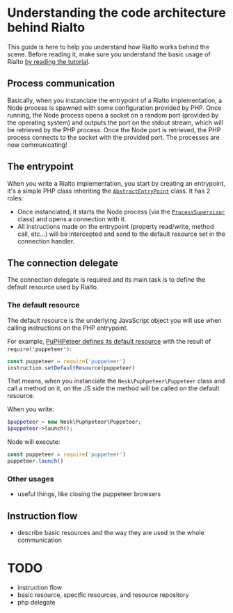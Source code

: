 # Understanding the code architecture behind Rialto

This guide is here to help you understand how Rialto works behind the scene. Before reading it, make sure you understand the basic usage of Rialto [by reading the tutorial](https://github.com/rialto-php/rialto/blob/dev/docs/tutorial.md).

## Process communication

Basically, when you instanciate the entrypoint of a Rialto implementation, a Node process is spawned with some configuration provided by PHP. Once running, the Node process opens a socket on a random port (provided by the operating system) and outputs the port on the stdout stream, which will be retrieved by the PHP process. Once the Node port is retrieved, the PHP process connects to the socket with the provided port. The processes are now communicating!

## The entrypoint

When you write a Rialto implementation, you start by creating an entrypoint, it's a simple PHP class inheriting the [`AbstractEntryPoint`](https://github.com/rialto-php/rialto/blob/architecture-guide/src/AbstractEntryPoint.php) class. It has 2 roles:

- Once instanciated, it starts the Node process (via the [`ProcessSupervisor`](https://github.com/rialto-php/rialto/blob/architecture-guide/src/ProcessSupervisor.php) class) and opens a connection with it.
- All instructions made on the entrypoint (property read/write, method call, etc…) will be intercepted and send to the default resource set in the connection handler.

## The connection delegate

The connection delegate is required and its main task is to define the default resource used by Rialto.

### The default resource

The default resource is the underlying JavaScript object you will use when calling instructions on the PHP entrypoint.

For example, [PuPHPeteer defines its default resource](https://github.com/rialto-php/puphpeteer/blob/f9a9c17d62076e5e5652df38d38fe26fc565b6f8/src/PuppeteerConnectionDelegate.js#L31) with the result of `require('puppeteer')`:

```js
const puppeteer = require('puppeteer')
instruction.setDefaultResource(puppeteer)
```

That means, when you instanciate the `Nesk\Puphpeteer\Puppeteer` class and call a method on it, on the JS side the method will be called on the default resource.

When you write:

```php
$puppeteer = new Nesk\Puphpeteer\Puppeteer;
$puppeteer->launch();
```

Node will execute:

```js
const puppeteer = require('puppeteer')
puppeteer.launch()
```

### Other usages 

- useful things, like closing the puppeteer browsers

## Instruction flow

- describe basic resources and the way they are used in the whole communication

# TODO

- instruction flow
- basic resource, specific resources, and resource repository
- php delegate
